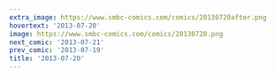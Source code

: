 ```yaml
---
extra_image: https://www.smbc-comics.com/comics/20130720after.png
hovertext: '2013-07-20'
image: https://www.smbc-comics.com/comics/20130720.png
next_comic: '2013-07-21'
prev_comic: '2013-07-19'
title: '2013-07-20'
---
```


